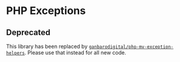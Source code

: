 # PHP Exceptions

## Deprecated

This library has been replaced by [`ganbarodigital/php-mv-exception-helpers`](https://ganbarodigital.github.io/php-mv-exception-helpers/). Please use that instead for all new code.
